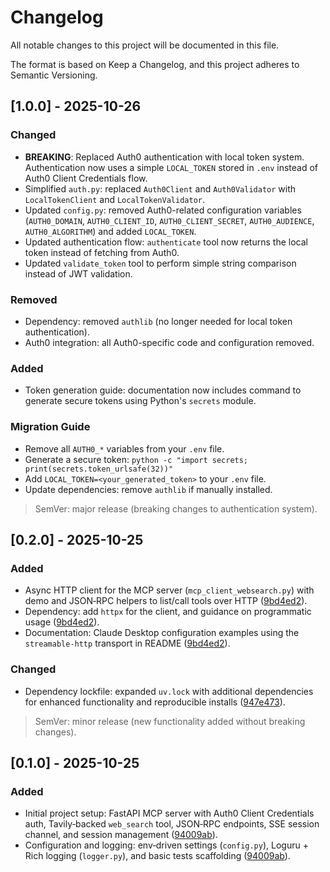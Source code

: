 # Changelog

All notable changes to this project will be documented in this file.

The format is based on Keep a Changelog, and this project adheres to Semantic Versioning.

## [1.0.0] - 2025-10-26

### Changed
- **BREAKING**: Replaced Auth0 authentication with local token system. Authentication now uses a simple `LOCAL_TOKEN` stored in `.env` instead of Auth0 Client Credentials flow.
- Simplified `auth.py`: replaced `Auth0Client` and `Auth0Validator` with `LocalTokenClient` and `LocalTokenValidator`.
- Updated `config.py`: removed Auth0-related configuration variables (`AUTH0_DOMAIN`, `AUTH0_CLIENT_ID`, `AUTH0_CLIENT_SECRET`, `AUTH0_AUDIENCE`, `AUTH0_ALGORITHM`) and added `LOCAL_TOKEN`.
- Updated authentication flow: `authenticate` tool now returns the local token instead of fetching from Auth0.
- Updated `validate_token` tool to perform simple string comparison instead of JWT validation.

### Removed
- Dependency: removed `authlib` (no longer needed for local token authentication).
- Auth0 integration: all Auth0-specific code and configuration removed.

### Added
- Token generation guide: documentation now includes command to generate secure tokens using Python's `secrets` module.

### Migration Guide
- Remove all `AUTH0_*` variables from your `.env` file.
- Generate a secure token: `python -c "import secrets; print(secrets.token_urlsafe(32))"`
- Add `LOCAL_TOKEN=<your_generated_token>` to your `.env` file.
- Update dependencies: remove `authlib` if manually installed.

> SemVer: major release (breaking changes to authentication system).

## [0.2.0] - 2025-10-25

### Added
- Async HTTP client for the MCP server (`mcp_client_websearch.py`) with demo and JSON‑RPC helpers to list/call tools over HTTP ([9bd4ed2](https://github.com/ecrespo/websearch-mcp-server/commit/9bd4ed2)).
- Dependency: add `httpx` for the client, and guidance on programmatic usage ([9bd4ed2](https://github.com/ecrespo/websearch-mcp-server/commit/9bd4ed2)).
- Documentation: Claude Desktop configuration examples using the `streamable-http` transport in README ([9bd4ed2](https://github.com/ecrespo/websearch-mcp-server/commit/9bd4ed2)).

### Changed
- Dependency lockfile: expanded `uv.lock` with additional dependencies for enhanced functionality and reproducible installs ([947e473](https://github.com/ecrespo/websearch-mcp-server/commit/947e473)).

> SemVer: minor release (new functionality added without breaking changes).

## [0.1.0] - 2025-10-25

### Added
- Initial project setup: FastAPI MCP server with Auth0 Client Credentials auth, Tavily‑backed `web_search` tool, JSON‑RPC endpoints, SSE session channel, and session management ([94009ab](https://github.com/ecrespo/websearch-mcp-server/commit/94009ab)).
- Configuration and logging: env‑driven settings (`config.py`), Loguru + Rich logging (`logger.py`), and basic tests scaffolding ([94009ab](https://github.com/ecrespo/websearch-mcp-server/commit/94009ab)).
